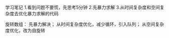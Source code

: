 学习笔记
1.看到问题不要慌，先思考5分钟
2.先暴力求解
3.从时间复杂度和空间复杂度去优化暴力求解的代码

旋转数组：
    先暴力解决；
    从时间复杂度优化，减少循环，引入队列；
    从空间复杂度优化，改为自旋转